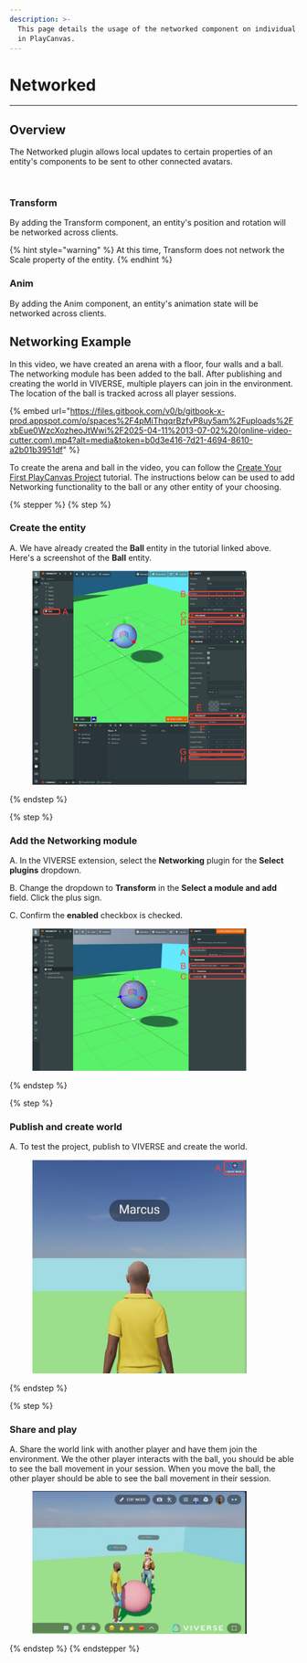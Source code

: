 ```yaml
---
description: >-
  This page details the usage of the networked component on individual entities
  in PlayCanvas.
---
```


# Networked

***

## Overview

The Networked plugin allows local updates to certain properties of an entity's components to be sent to other connected avatars.

<figure><img src="../../.gitbook/assets/Screenshot 2025-02-10 at 8.19.59 PM.png" alt="" width="375"><figcaption></figcaption></figure>

### Transform

By adding the Transform component, an entity's position and rotation will be networked across clients.

{% hint style="warning" %}
At this time, Transform does not network the Scale property of the entity.
{% endhint %}

### Anim

By adding the Anim component, an entity's animation state will be networked across clients.



## Networking Example

In this video, we have created an arena with a floor, four walls and a ball. The networking module has been added to the ball. After publishing and creating the world in VIVERSE, multiple players can join in the environment. The location of the ball is tracked across all player sessions.

{% embed url="https://files.gitbook.com/v0/b/gitbook-x-prod.appspot.com/o/spaces%2F4pMiThqqrBzfvP8uy5am%2Fuploads%2FxbEue0WzcXozheoJtWwi%2F2025-04-11%2013-07-02%20(online-video-cutter.com).mp4?alt=media&token=b0d3e416-7d21-4694-8610-a2b01b3951df" %}

To create the arena and ball in the video, you can follow the [Create Your First PlayCanvas Project](../tutorials/create-your-first-playcanvas-project.md) tutorial. The instructions below can be used to add Networking functionality to the ball or any other entity of your choosing.

{% stepper %}
{% step %}
### Create the entity

A. We have already created the **Ball** entity in the tutorial linked above. Here's a screenshot of the  **Ball** entity.

<figure><img src="../../.gitbook/assets/image (652).png" alt="" width="375"><figcaption></figcaption></figure>
{% endstep %}

{% step %}
### Add the Networking module

A. In the VIVERSE extension, select the **Networking** plugin for the **Select plugins** dropdown.

B. Change the dropdown to **Transform** in the **Select a module and add** field. Click the plus sign.

C. Confirm the **enabled** checkbox is checked.

<figure><img src="../../.gitbook/assets/image (5) (1) (1) (1) (1) (1) (1) (1) (1).png" alt="" width="375"><figcaption></figcaption></figure>
{% endstep %}

{% step %}
### Publish and create world

A. To test the project, publish to VIVERSE and create the world.

<figure><img src="../../.gitbook/assets/image (1) (1) (1) (1) (1) (1) (1) (1) (1) (1) (1) (1) (1) (1) (1) (1).png" alt="" width="375"><figcaption></figcaption></figure>
{% endstep %}

{% step %}
### Share and play

A. Share the world link with another player and have them join the environment. We the other player interacts with the ball, you should be able to see the ball movement in your session. When you move the ball, the other player should be able to see the ball movement in their session.

<figure><img src="../../.gitbook/assets/image (2) (1) (1) (1) (1) (1) (1) (1) (1) (1) (1) (1) (1).png" alt="" width="375"><figcaption></figcaption></figure>
{% endstep %}
{% endstepper %}
